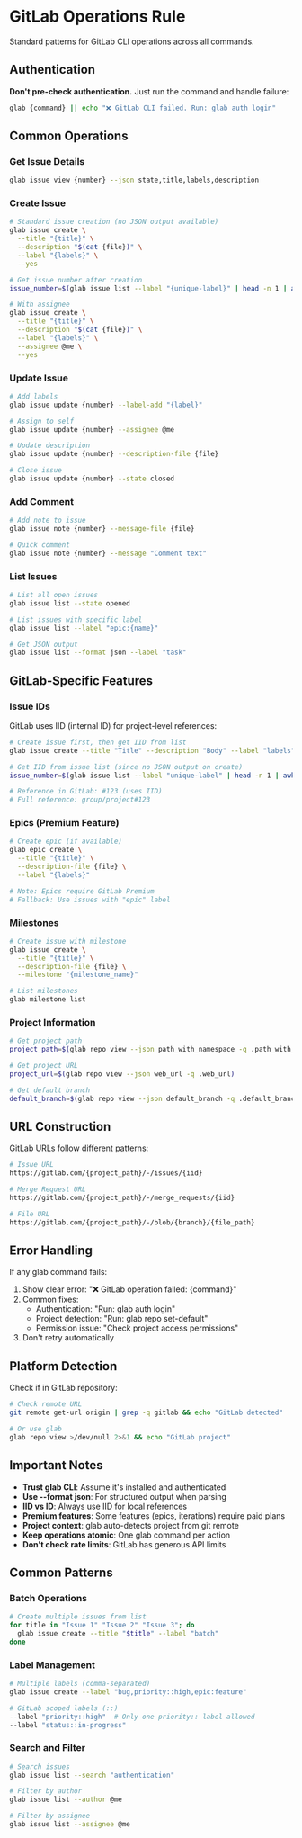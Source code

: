 # GitLab Operations Rule

Standard patterns for GitLab CLI operations across all commands.

## Authentication

**Don't pre-check authentication.** Just run the command and handle failure:

```bash
glab {command} || echo "❌ GitLab CLI failed. Run: glab auth login"
```

## Common Operations

### Get Issue Details
```bash
glab issue view {number} --json state,title,labels,description
```

### Create Issue
```bash
# Standard issue creation (no JSON output available)
glab issue create \
  --title "{title}" \
  --description "$(cat {file})" \
  --label "{labels}" \
  --yes

# Get issue number after creation
issue_number=$(glab issue list --label "{unique-label}" | head -n 1 | awk '{print $1}' | sed 's/#//')

# With assignee
glab issue create \
  --title "{title}" \
  --description "$(cat {file})" \
  --label "{labels}" \
  --assignee @me \
  --yes
```

### Update Issue
```bash
# Add labels
glab issue update {number} --label-add "{label}"

# Assign to self
glab issue update {number} --assignee @me

# Update description
glab issue update {number} --description-file {file}

# Close issue
glab issue update {number} --state closed
```

### Add Comment
```bash
# Add note to issue
glab issue note {number} --message-file {file}

# Quick comment
glab issue note {number} --message "Comment text"
```

### List Issues
```bash
# List all open issues
glab issue list --state opened

# List issues with specific label
glab issue list --label "epic:{name}"

# Get JSON output
glab issue list --format json --label "task"
```

## GitLab-Specific Features

### Issue IDs
GitLab uses IID (internal ID) for project-level references:
```bash
# Create issue first, then get IID from list
glab issue create --title "Title" --description "Body" --label "labels" --yes

# Get IID from issue list (since no JSON output on create)
issue_number=$(glab issue list --label "unique-label" | head -n 1 | awk '{print $1}' | sed 's/#//')

# Reference in GitLab: #123 (uses IID)
# Full reference: group/project#123
```

### Epics (Premium Feature)
```bash
# Create epic (if available)
glab epic create \
  --title "{title}" \
  --description-file {file} \
  --label "{labels}"

# Note: Epics require GitLab Premium
# Fallback: Use issues with "epic" label
```

### Milestones
```bash
# Create issue with milestone
glab issue create \
  --title "{title}" \
  --description-file {file} \
  --milestone "{milestone_name}"

# List milestones
glab milestone list
```

### Project Information
```bash
# Get project path
project_path=$(glab repo view --json path_with_namespace -q .path_with_namespace)

# Get project URL
project_url=$(glab repo view --json web_url -q .web_url)

# Get default branch
default_branch=$(glab repo view --json default_branch -q .default_branch)
```

## URL Construction

GitLab URLs follow different patterns:
```bash
# Issue URL
https://gitlab.com/{project_path}/-/issues/{iid}

# Merge Request URL
https://gitlab.com/{project_path}/-/merge_requests/{iid}

# File URL
https://gitlab.com/{project_path}/-/blob/{branch}/{file_path}
```

## Error Handling

If any glab command fails:
1. Show clear error: "❌ GitLab operation failed: {command}"
2. Common fixes:
   - Authentication: "Run: glab auth login"
   - Project detection: "Run: glab repo set-default"
   - Permission issue: "Check project access permissions"
3. Don't retry automatically

## Platform Detection

Check if in GitLab repository:
```bash
# Check remote URL
git remote get-url origin | grep -q gitlab && echo "GitLab detected"

# Or use glab
glab repo view >/dev/null 2>&1 && echo "GitLab project"
```

## Important Notes

- **Trust glab CLI**: Assume it's installed and authenticated
- **Use --format json**: For structured output when parsing
- **IID vs ID**: Always use IID for local references
- **Premium features**: Some features (epics, iterations) require paid plans
- **Project context**: glab auto-detects project from git remote
- **Keep operations atomic**: One glab command per action
- **Don't check rate limits**: GitLab has generous API limits

## Common Patterns

### Batch Operations
```bash
# Create multiple issues from list
for title in "Issue 1" "Issue 2" "Issue 3"; do
  glab issue create --title "$title" --label "batch"
done
```

### Label Management
```bash
# Multiple labels (comma-separated)
glab issue create --label "bug,priority::high,epic:feature"

# GitLab scoped labels (::)
--label "priority::high"  # Only one priority:: label allowed
--label "status::in-progress"
```

### Search and Filter
```bash
# Search issues
glab issue list --search "authentication"

# Filter by author
glab issue list --author @me

# Filter by assignee
glab issue list --assignee @me
```